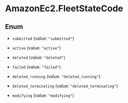 # AmazonEc2.FleetStateCode

## Enum


* `submitted` (value: `"submitted"`)

* `active` (value: `"active"`)

* `deleted` (value: `"deleted"`)

* `failed` (value: `"failed"`)

* `deleted_running` (value: `"deleted_running"`)

* `deleted_terminating` (value: `"deleted_terminating"`)

* `modifying` (value: `"modifying"`)


